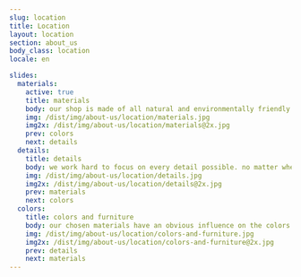 ```yaml
---
slug: location
title: Location
layout: location
section: about_us
body_class: location
locale: en

slides:
  materials:
    active: true
    title: materials
    body: our shop is made of all natural and environmentally friendly materials. the unobtrusive smell of wood and leather create a cordial and warm atmosphere. this attitude goes even down to everything we do. our goal is to give you an all natural experience.
    img: /dist/img/about-us/location/materials.jpg
    img2x: /dist/img/about-us/location/materials@2x.jpg
    prev: colors
    next: details
  details:
    title: details
    body: we work hard to focus on every detail possible. no matter whether it’s your cut and color or custom handcrafted details in our shop. you will notice fine touches you can’t see anywhere else. our handrails, wardrobe and beautiful wooden decoration are made by an local carpenter exclusively for head stories.
    img: /dist/img/about-us/location/details.jpg
    img2x: /dist/img/about-us/location/details@2x.jpg
    prev: materials
    next: colors
  colors:
    title: colors and furniture
    body: our chosen materials have an obvious influence on the colors and furniture within the shop. head stories unobtrusive and minimalist but still premium interior facilitate our goal to reduce everything down to the essential parts. you will love our unique, cordial and warm atmosphere.
    img: /dist/img/about-us/location/colors-and-furniture.jpg
    img2x: /dist/img/about-us/location/colors-and-furniture@2x.jpg
    prev: details
    next: materials
---
```

